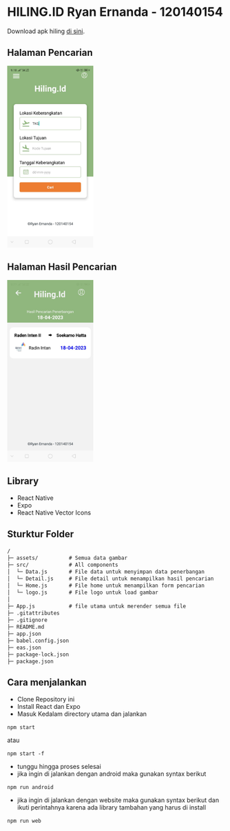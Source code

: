 # HILING.ID Ryan Ernanda - 120140154
Download apk hiling <a href="https://expo.dev/artifacts/eas/uCQa6KxcKqu36U92s19prY.apk">di sini</a>.

## Halaman Pencarian
<img src="assets/home.jpg" width="200px">

## Halaman Hasil Pencarian
<img src="assets/hasil.jpg" width="200px">

## Library
- React Native
- Expo
- React Native Vector Icons

## Sturktur Folder
```
/
├─ assets/          # Semua data gambar
├─ src/             # All components
│  └─ Data.js       # File data untuk menyimpan data penerbangan
│  └─ Detail.js     # File detail untuk menampilkan hasil pencarian
│  └─ Home.js       # File home untuk menampilkan form pencarian
│  └─ logo.js       # File logo untuk load gambar
│
├─ App.js           # file utama untuk merender semua file 
├─ .gitattributes
├─ .gitignore
├─ README.md
├─ app.json
├─ babel.config.json
├─ eas.json
├─ package-lock.json
├─ package.json
```

## Cara menjalankan
- Clone Repository ini
- Install React dan Expo
- Masuk Kedalam directory utama dan jalankan
```
npm start
```
atau
```
npm start -f
```
- tunggu hingga proses selesai
- jika ingin di jalankan dengan android maka gunakan syntax berikut 
```
npm run android
``` 
- jika ingin di jalankan dengan website maka gunakan syntax berikut dan ikuti perintahnya karena ada library tambahan yang harus di install
```
npm run web
```

